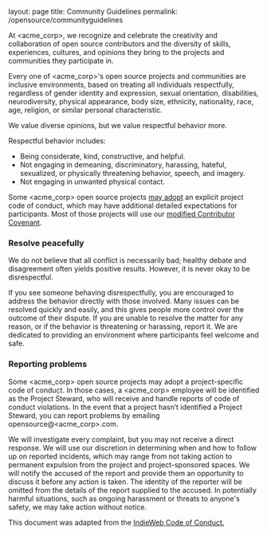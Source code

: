 layout: page
title: Community Guidelines
permalink: /opensource/communityguidelines

At <acme_corp>, we recognize and celebrate the creativity and collaboration of open source contributors and the diversity of skills, experiences, cultures, and opinions they bring to the projects and communities they participate in.

Every one of <acme_corp>'s open source projects and communities are inclusive environments, based on treating all individuals respectfully, regardless of gender identity and expression, sexual orientation, disabilities, neurodiversity, physical appearance, body size, ethnicity, nationality, race, age, religion, or similar personal characteristic.

We value diverse opinions, but we value respectful behavior more.

Respectful behavior includes:

-   Being considerate, kind, constructive, and helpful.
-   Not engaging in demeaning, discriminatory, harassing, hateful, sexualized, or physically threatening behavior, speech, and imagery.
-   Not engaging in unwanted physical contact.

Some <acme_corp> open source projects [may adopt](https://opensource.<acme_corp>/documentation/reference/releasing/preparing/#conduct) an explicit project code of conduct, which may have additional detailed expectations for participants. Most of those projects will use our [modified Contributor Covenant](https://opensource.<acme_corp>/docs/releasing/template/CODE_OF_CONDUCT/).

### Resolve peacefully

We do not believe that all conflict is necessarily bad; healthy debate and disagreement often yields positive results. However, it is never okay to be disrespectful.

If you see someone behaving disrespectfully, you are encouraged to address the behavior directly with those involved. Many issues can be resolved quickly and easily, and this gives people more control over the outcome of their dispute. If you are unable to resolve the matter for any reason, or if the behavior is threatening or harassing, report it. We are dedicated to providing an environment where participants feel welcome and safe.

### Reporting problems

Some <acme_corp> open source projects may adopt a project-specific code of conduct. In those cases, a <acme_corp> employee will be identified as the Project Steward, who will receive and handle reports of code of conduct violations. In the event that a project hasn’t identified a Project Steward, you can report problems by emailing opensource@<acme_corp>.com.

We will investigate every complaint, but you may not receive a direct response. We will use our discretion in determining when and how to follow up on reported incidents, which may range from not taking action to permanent expulsion from the project and project-sponsored spaces. We will notify the accused of the report and provide them an opportunity to discuss it before any action is taken. The identity of the reporter will be omitted from the details of the report supplied to the accused. In potentially harmful situations, such as ongoing harassment or threats to anyone's safety, we may take action without notice.

This document was adapted from the [IndieWeb Code of Conduct.](https://indieweb.org/code-of-conduct)
